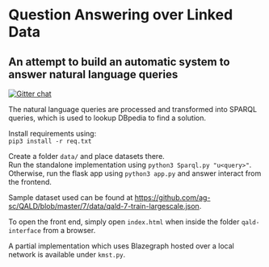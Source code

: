 # Question Answering over Linked Data

## An attempt to build an automatic system to answer natural language queries

[![Gitter chat](https://badges.gitter.im/gitterHQ/gitter.png)](https://gitter.im/QALD/Lobby#)

The natural language queries are processed and transformed into SPARQL queries, which is used to lookup DBpedia to find a solution.

Install requirements using:  
`pip3 install -r req.txt`

Create a folder `data/` and place datasets there.  
Run the standalone implementation using `python3 Sparql.py "u<query>"`.  
Otherwise, run the flask app using `python3 app.py` and answer interact from the frontend.

Sample dataset used can be found at https://github.com/ag-sc/QALD/blob/master/7/data/qald-7-train-largescale.json.

To open the front end, simply open `index.html` when inside the folder `qald-interface` from a browser.

A partial implementation which uses Blazegraph hosted over a local network is available under `kmst.py`.
